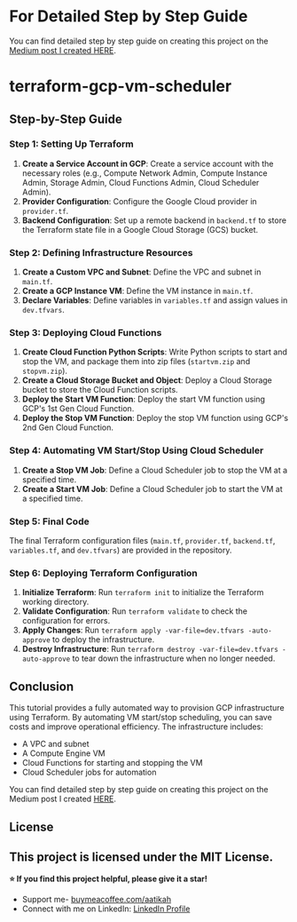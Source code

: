 # For Detailed Step by Step Guide
You can find detailed step by step guide on creating this project on the [Medium post I created HERE](https://link.medium.com/vNRrOaJiRQb).

# terraform-gcp-vm-scheduler

## Step-by-Step Guide

### Step 1: Setting Up Terraform

1. **Create a Service Account in GCP**: Create a service account with the necessary roles (e.g., Compute Network Admin, Compute Instance Admin, Storage Admin, Cloud Functions Admin, Cloud Scheduler Admin).
2. **Provider Configuration**: Configure the Google Cloud provider in `provider.tf`.
3. **Backend Configuration**: Set up a remote backend in `backend.tf` to store the Terraform state file in a Google Cloud Storage (GCS) bucket.

### Step 2: Defining Infrastructure Resources

1. **Create a Custom VPC and Subnet**: Define the VPC and subnet in `main.tf`.
2. **Create a GCP Instance VM**: Define the VM instance in `main.tf`.
3. **Declare Variables**: Define variables in `variables.tf` and assign values in `dev.tfvars`.

### Step 3: Deploying Cloud Functions

1. **Create Cloud Function Python Scripts**: Write Python scripts to start and stop the VM, and package them into zip files (`startvm.zip` and `stopvm.zip`).
2. **Create a Cloud Storage Bucket and Object**: Deploy a Cloud Storage bucket to store the Cloud Function scripts.
3. **Deploy the Start VM Function**: Deploy the start VM function using GCP's 1st Gen Cloud Function.
4. **Deploy the Stop VM Function**: Deploy the stop VM function using GCP's 2nd Gen Cloud Function.

### Step 4: Automating VM Start/Stop Using Cloud Scheduler

1. **Create a Stop VM Job**: Define a Cloud Scheduler job to stop the VM at a specified time.
2. **Create a Start VM Job**: Define a Cloud Scheduler job to start the VM at a specified time.

### Step 5: Final Code

The final Terraform configuration files (`main.tf`, `provider.tf`, `backend.tf`, `variables.tf`, and `dev.tfvars`) are provided in the repository.

### Step 6: Deploying Terraform Configuration

1. **Initialize Terraform**: Run `terraform init` to initialize the Terraform working directory.
2. **Validate Configuration**: Run `terraform validate` to check the configuration for errors.
3. **Apply Changes**: Run `terraform apply -var-file=dev.tfvars -auto-approve` to deploy the infrastructure.
4. **Destroy Infrastructure**: Run `terraform destroy -var-file=dev.tfvars -auto-approve` to tear down the infrastructure when no longer needed.

## Conclusion

This tutorial provides a fully automated way to provision GCP infrastructure using Terraform. By automating VM start/stop scheduling, you can save costs and improve operational efficiency. The infrastructure includes:

- A VPC and subnet
- A Compute Engine VM
- Cloud Functions for starting and stopping the VM
- Cloud Scheduler jobs for automation

You can find detailed step by step guide on creating this project on the Medium post I created [HERE](https://techandapps.com).

## License

This project is licensed under the MIT License.
---

**⭐ If you find this project helpful, please give it a star!**
- Support me- [buymeacoffee.com/aatikah](https://buymeacoffee.com/aatikah)
- Connect with me on LinkedIn: [LinkedIn Profile](https://www.linkedin.com/in/abdulhakeem-sulaiman/)
